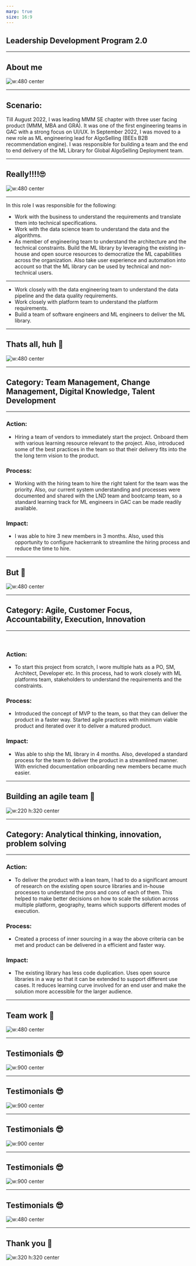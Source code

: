 ```yaml
---
marp: true
size: 16:9
---
```


## __Leadership Development Program 2.0__

---

## __About me__

<style>
img[alt~="center"] {
  display: block;
  margin: 0 auto;
}
</style>

![w:480 center](aboutme.png)

---

## __Scenario:__

Till August 2022, I was leading MMM SE chapter with three user facing product (MMM, MBA and GRA). It was one of the first engineering teams in GAC with a strong focus on UI/UX. In September 2022, I was moved to a new role as ML engineering lead for AlgoSelling (BEEs B2B recommendation engine). I was responsible for building a team and the end to end delivery of the ML Library for Global AlgoSelling Deployment team.

---

## Really!!!!:roll_eyes:

<style>
img[alt~="center"] {
  display: block;
  margin: 0 auto;
}
</style>

![w:480 center](confused012.gif)

---

In this role I was responsible for the following:

* Work with the business to understand the requirements and translate them into technical specifications.
* Work with the data science team to understand the data and the algorithms.
* As member of engineering team to understand the architecture and the technical constraints. Build the ML library by leveraging the existing in-house and open source resources to democratize the ML capabilities across the organization. Also take user experience and automation into account so that the ML library can be used by technical and non-technical users.

---

* Work closely with the data engineering team to understand the data pipeline and the data quality requirements.
* Work closely with platform team to understand the platform requirements.
* Build a team of software engineers and ML engineers to deliver the ML library.

---

## Thats all, huh :face_with_head_bandage:

<style>
img[alt~="center"] {
  display: block;
  margin: 0 auto;
}
</style>

![w:480 center](thats-it-what.gif)

---

## __Category: Team Management, Change Management, Digital Knowledge, Talent Development__

---

### __Action:__

* Hiring a team of vendors to immediately start the project. Onboard them with various learning resource relevant to the project. Also, introduced some of the best practices in the team so that their delivery fits into the the long term vision to the product.

### __Process:__

* Working with the hiring team to hire the right talent for the team was the priority. Also, our current system understanding and processes were documented and shared with the LND team and bootcamp team, so a  standard learning track for ML engineers in GAC can be made readily available.

### __Impact:__

* I was able to hire 3 new members in 3 months. Also, used this opportunity to configure hackerrank to streamline the hiring process and reduce the time to hire.
---

## But :vomiting_face:

<style>
img[alt~="center"] {
  display: block;
  margin: 0 auto;
}
</style>

![w:480 center](giphy.gif)

---

## __Category: Agile, Customer Focus, Accountability, Execution, Innovation__

---

&nbsp;

### __Action:__

* To start this project from scratch, I wore multiple hats as a PO, SM, Architect, Developer etc. In this process, had to work closely with ML platforms team, stakeholders to understand the requirements and the constraints.

### __Process:__

* Introduced the concept of MVP to the team, so that they can deliver the product in a faster way. Started agile practices with minimum viable product and iterated over it to deliver a matured product.

### __Impact:__

* Was able to ship the ML library in 4 months. Also, developed a standard process for the team to deliver the product in a streamlined manner. With enriched documentation onboarding new members became much easier.

---

## Building an agile team :exploding_head:

<style>
img[alt~="center"] {
  display: block;
  margin: 0 auto;
}
</style>

![w:220 h:320 center](look-im-organised-post-it-notes.gif)

---


## __Category: Analytical thinking, innovation, problem solving__

---

### __Action:__

* To deliver the product with a lean team, I had to do a significant amount of research on the existing open source libraries and in-house processes to understand the pros and cons of each of them. This helped to make better decisions on how to scale the solution across multiple platform, geography, teams which supports different modes of execution.

### __Process:__

* Created a process of inner sourcing in a way the above criteria can be met and product can be delivered in a efficient and faster way.

### __Impact:__

* The existing library has less code duplication. Uses open source libraries in a way so that it can be extended to support different use cases. It reduces learning curve involved for an end user and make the solution more accessible for the larger audience.

---

## Team work :muscle:

<style>
img[alt~="center"] {
  display: block;
  margin: 0 auto;
}
</style>

![w:480 center](ElaborateUnknownCricket-size_restricted.gif)

---

## Testimonials :sunglasses:

<style>
img[alt~="center"] {
  display: block;
  margin: 0 auto;
}
</style>

![w:900 center](rajani.png)

---

## Testimonials :sunglasses:

<style>
img[alt~="center"] {
  display: block;
  margin: 0 auto;
}
</style>

![w:900 center](kp.png)

---

## Testimonials :sunglasses:

<style>
img[alt~="center"] {
  display: block;
  margin: 0 auto;
}
</style>

![w:900 center](suvodip.png)

---

## Testimonials :sunglasses:

<style>
img[alt~="center"] {
  display: block;
  margin: 0 auto;
}
</style>

![w:900 center](aditya.png)

---
## Testimonials :sunglasses:

<style>
img[alt~="center"] {
  display: block;
  margin: 0 auto;
}
</style>

![w:480 center](walloffame.jpeg)

---

## Thank you :pray:

<style>
img[alt~="center"] {
  display: block;
  margin: 0 auto;
}
</style>

![w:320 h:320 center](fin.gif)
